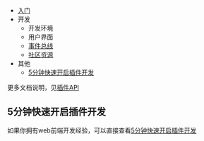 
- [入门](/zh-Hans/guide/plugin/startup.md)
- 开发
    - 开发环境
    - 用户界面
    - [事件总线](/zh-Hans/guide/plugin/development/event-bus/)
    - [社区资源](/zh-Hans/guide/plugin/development/community)
- 其他
    - [5分钟快速开启插件开发](./five-minutes-quick-start.md)

更多文档说明，见[插件API](/zh-Hans/reference/api/plugin/index.md)

## 5分钟快速开启插件开发

如果你拥有web前端开发经验，可以直接查看[5分钟快速开启插件开发](./five-minutes-quick-start.md)